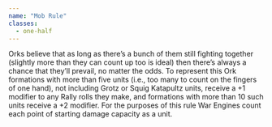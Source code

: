 ```yaml
---
name: "Mob Rule"
classes:
  - one-half
---
```

<p>Orks believe that as long as there&rsquo;s a bunch of them still fighting together (slightly more than they can count up too is ideal) then there&rsquo;s always a chance that they&rsquo;ll prevail, no matter the odds. To represent this Ork formations with more than five units (i.e., too many to count on the fingers of one hand), not including Grotz or Squig Katapultz units, receive a +1 modifier to any Rally rolls they make, and formations with more than 10 such units receive a +2 modifier. For the purposes of this rule War Engines count each point of starting damage capacity as a unit.</p>